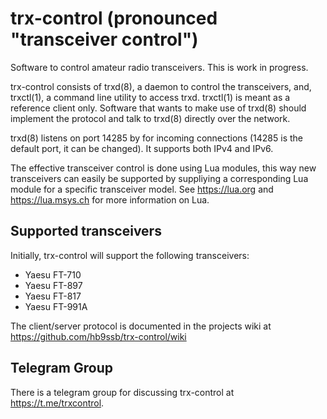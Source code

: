 # trx-control (pronounced "transceiver control")

Software to control amateur radio transceivers.  This is work in progress.

trx-control consists of trxd(8), a daemon to control the transceivers,
and, trxctl(1), a command line utility to access trxd.  trxctl(1) is meant
as a reference client only.  Software that wants to make use of trxd(8)
should implement the protocol and talk to trxd(8) directly over the network.

trxd(8) listens on port 14285 by for incoming connections
(14285 is the default port, it can be changed). It supports both IPv4 and IPv6.

The effective transceiver control is done using Lua modules,
this way new transceivers can easily be supported by suppliying
a corresponding Lua module for a specific transceiver model.
See https://lua.org and https://lua.msys.ch for more information
on Lua.

## Supported transceivers

Initially, trx-control will support the following transceivers:

* Yaesu FT-710
* Yaesu FT-897
* Yaesu FT-817
* Yaesu FT-991A

The client/server protocol is documented in the projects wiki at
https://github.com/hb9ssb/trx-control/wiki

## Telegram Group

There is a telegram group for discussing trx-control at https://t.me/trxcontrol.
